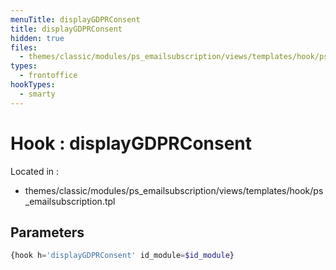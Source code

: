 ```yaml
---
menuTitle: displayGDPRConsent
title: displayGDPRConsent
hidden: true
files:
  - themes/classic/modules/ps_emailsubscription/views/templates/hook/ps_emailsubscription.tpl
types:
  - frontoffice
hookTypes:
  - smarty
---
```


# Hook : displayGDPRConsent

Located in :

  - themes/classic/modules/ps_emailsubscription/views/templates/hook/ps_emailsubscription.tpl

## Parameters

```php
{hook h='displayGDPRConsent' id_module=$id_module}
```